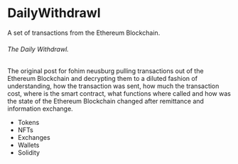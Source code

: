# DailyWithdrawl

A set of transactions from the Ethereum Blockchain.

###### The Daily Withdrawl. 

The original post for fohim neusburg pulling transactions out of the Ethereum Blockchain and decrypting them to a diluted fashion of understanding, how the transaction was sent, how much the transaction cost, where is the smart contract, what functions where called and how was the state of the Ethereum Blockchain changed after remittance and information exchange. 

- Tokens
- NFTs
- Exchanges
- Wallets
- Solidity 
